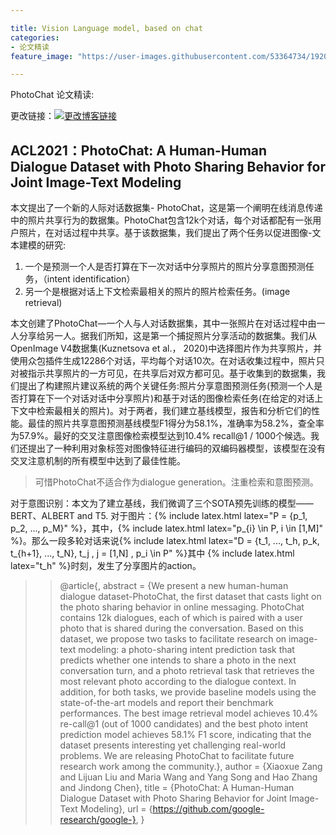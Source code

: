 ```yaml
---

title: Vision Language model, based on chat
categories:
- 论文精读
feature_image: "https://user-images.githubusercontent.com/53364734/192078882-190b1b14-a1ee-4590-ac1f-56ac81ffeb56.png"

---
```

PhotoChat 论文精读:
<!-- more -->

更改链接：[![更改博客链接](https://user-images.githubusercontent.com/53364734/192180297-c1654533-eb5f-4bf9-aa9f-ab830208a5e3.png)](https://github.com/lizeyujack/lizeyujack.github.io/edit/main/_posts/2022-10-11-example-post-21.md)

## ACL2021：PhotoChat: A Human-Human Dialogue Dataset with Photo Sharing Behavior for Joint Image-Text Modeling

本文提出了一个新的人际对话数据集- PhotoChat，这是第一个阐明在线消息传递中的照片共享行为的数据集。PhotoChat包含12k个对话，每个对话都配有一张用户照片，在对话过程中共享。基于该数据集，我们提出了两个任务以促进图像-文本建模的研究:
1. 一个是预测一个人是否打算在下一次对话中分享照片的照片分享意图预测任务，（intent identification）
2. 另一个是根据对话上下文检索最相关的照片的照片检索任务。(image retrieval)

本文创建了PhotoChat—一个人与人对话数据集，其中一张照片在对话过程中由一人分享给另一人。据我们所知，这是第一个捕捉照片分享活动的数据集。我们从OpenImage V4数据集(Kuznetsova et al.， 2020)中选择图片作为共享照片，并使用众包插件生成12286个对话，平均每个对话10次。在对话收集过程中，照片只对被指示共享照片的一方可见，在共享后对双方都可见。基于收集到的数据集，我们提出了构建照片建议系统的两个关键任务:照片分享意图预测任务(预测一个人是否打算在下一个对话对话中分享照片)和基于对话的图像检索任务(在给定的对话上下文中检索最相关的照片)。对于两者，我们建立基线模型，报告和分析它们的性能。最佳的照片共享意图预测基线模型F1得分为58.1%，准确率为58.2%，查全率为57.9%。最好的交叉注意图像检索模型达到10.4% recall@1 / 1000个候选。我们还提出了一种利用对象标签对图像特征进行编码的双编码器模型，该模型在没有交叉注意机制的所有模型中达到了最佳性能。


> 可惜PhotoChat不适合作为dialogue generation。注重检索和意图预测。

对于意图识别：本文为了建立基线，我们微调了三个SOTA预先训练的模型——BERT、ALBERT  and T5.
对于图片：{% include latex.html latex="P = \{p_1, p_2, ..., p_M\}" %}，其中，{% include latex.html latex="p_{i} \in P, i \in \[1,M\]" %}。那么一段多轮对话来说{% include latex.html latex="D = \{t_1, ..., t_h, p_k, t_{h+1}, ..., t_N\}, t_j , j = \[1,N\] , p_i \in P" %}其中 {% include latex.html latex="t_h" %}时刻，发生了分享图片的action。


>> @article{,
   abstract = {We present a new human-human dialogue dataset-PhotoChat, the first dataset that casts light on the photo sharing behavior in online messaging. PhotoChat contains 12k dialogues, each of which is paired with a user photo that is shared during the conversation. Based on this dataset, we propose two tasks to facilitate research on image-text modeling: a photo-sharing intent prediction task that predicts whether one intends to share a photo in the next conversation turn, and a photo retrieval task that retrieves the most relevant photo according to the dialogue context. In addition, for both tasks, we provide baseline models using the state-of-the-art models and report their benchmark performances. The best image retrieval model achieves 10.4% re-call@1 (out of 1000 candidates) and the best photo intent prediction model achieves 58.1% F1 score, indicating that the dataset presents interesting yet challenging real-world problems. We are releasing PhotoChat to facilitate future research work among the community.},
   author = {Xiaoxue Zang and Lijuan Liu and Maria Wang and Yang Song and Hao Zhang and Jindong Chen},
   title = {PhotoChat: A Human-Human Dialogue Dataset with Photo Sharing Behavior for Joint Image-Text Modeling},
   url = {https://github.com/google-research/google-},
}

